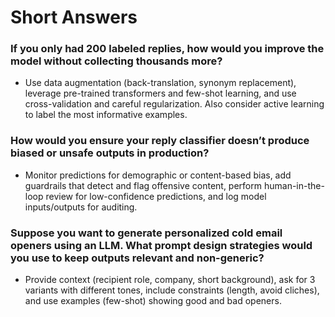 # Short Answers

### If you only had 200 labeled replies, how would you improve the model without collecting thousands more?
- Use data augmentation (back-translation, synonym replacement), leverage pre-trained transformers and few-shot learning, and use cross-validation and careful regularization. Also consider active learning to label the most informative examples.

### How would you ensure your reply classifier doesn’t produce biased or unsafe outputs in production?
- Monitor predictions for demographic or content-based bias, add guardrails that detect and flag offensive content, perform human-in-the-loop review for low-confidence predictions, and log model inputs/outputs for auditing.

### Suppose you want to generate personalized cold email openers using an LLM. What prompt design strategies would you use to keep outputs relevant and non-generic?
- Provide context (recipient role, company, short background), ask for 3 variants with different tones, include constraints (length, avoid cliches), and use examples (few-shot) showing good and bad openers.
